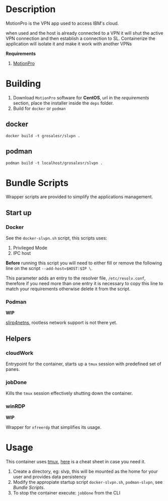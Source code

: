 # Description

MotionPro is the VPN app used to access IBM's cloud.

when used and the host is already connected to a VPN it will shut the active VPN connection and then establish a connection to SL.
Containerize the application will isolate it and make it work with another VPNs

**Requirements**
1. [MotionPro](https://cloud.ibm.com/docs/infrastructure/iaas-vpn?topic=VPN-standalone-vpn-clients)

# Building

1. Download `MotionPro` software for **CentOS**, url in the *requirements* section, place the installer inside the `deps` folder.
1. Build for `docker` or `podman`


## docker

```
docker build -t grosalesr/slvpn .
```

## podman

```
podman build -t localhost/grosalesr/slvpn .
```

# Bundle Scripts

Wrapper scripts are provided to simplify the applications management.

## Start up

### Docker

See the `docker-slvpn.sh` script, this scripts uses:

1. Privileged Mode
1. IPC host

**Before** running this script you will need to either fill or remove the following line on the script `--add-host=$HOST:$IP \`.

This parameter adds an entry to the resolver file, `/etc/resolv.conf`, therefore if you need more than one entry it is necessary to copy this line to match your requirements otherwise delete it from the script.


### Podman

**WIP**

[slirp4netns](https://github.com/containers/libpod/issues/2356), rootless network support is not there yet.


## Helpers

### cloudWork

Entrypoint for the container, starts up a `tmux` session with predefined set of panes.


### jobDone

Kills the `tmux` session effectively shutting down the container.

### winRDP

**WIP**

Wrapper for `xfreerdp` that simplifies its usage.

# Usage

This container uses [tmux](https://github.com/tmux/tmux/wiki), [here](https://www.tmuxcheatsheet.com/) is a cheat sheet in case you need it.


1. Create a directory, eg: slvp, this will be mounted as the home for your user and provides data persistency
1. Modify the appropiate startup script `docker-slvpn.sh`, `podman-slvpn`, see *Bundle Scripts*.
1. To stop the container execute: `jobDone` from the CLI

